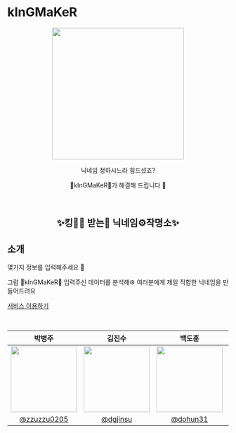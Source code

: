 <h1>kInGMaKeR</h1>
<p align=center>
  <img src="https://user-images.githubusercontent.com/65100540/201483824-1d00582b-af1b-4ef4-b5f0-95c0ef5603f7.png" width=300 />
</p>

<p align=center>닉네임 정하시느라 힘드셨죠?</p>
<p align=center>🤴kInGMaKeR🤴가 해결해 드립니다 🙌</p>

<br>

<h2 align=center>✨킹🤴🏻 받는🤲 닉네임⚙️작명소✨</h2>

## 소개

<p>몇가지 정보를 입력해주세요 🙌</p>
<p>그럼 🤴kInGMaKeR🤴 입력주신 데이터를 분석해⚙️ 여러분에게 제일 적합한 닉네임을 만들어드려요</p>

<a href="https://golden-crisp-36adb1.netlify.app/">서비스 이용하기</a>

<br>

<table align=center>
  <thead>
    <tr>
      <th>박병주</th>
      <th>김진수</th>
      <th>백도훈</th>
      <th>정희수</th>
    </tr>
  </thead>
  <tbody>
    <tr>
      <td align=center>
        <img src="https://user-images.githubusercontent.com/65100540/201484293-12dac57c-69d8-4ca7-a17d-0dd1d0bbf2c5.jpeg" width=150 height=150 />
      </td>
      <td align=center>
        <img src="https://user-images.githubusercontent.com/65100540/201484729-06e9b515-6085-49dc-a59f-fb2b89c2f49b.jpeg" width=150 height=150 />
      </td>
      <td align=center>
        <img src="https://user-images.githubusercontent.com/65100540/201484629-be14825e-2d24-468f-aca6-4e126be17d7f.png" width=150 height=150/>
      </td>
      <td align=center>
        <img src="https://user-images.githubusercontent.com/65100540/201484596-2510a61b-0da3-475c-b057-c3b55302b338.jpeg" width=150 height=150 />
      </td>
    </tr>
    <tr>
      <td align=center>
        <a href="https://github.com/zzuzzu0205">@zzuzzu0205</a>
      </td>
      <td align=center>
        <a href="https://github.com/dgjinsu">@dgjinsu</a>
      </td>
       <td align=center>
        <a href="https://github.com/dohun31">@dohun31</a>
      </td>
       <td align=center>
        <a href="https://github.com/heeeeee0129">@heeeeee0129</a>
      </td>
    </tr>
  </tbody>
</table>
